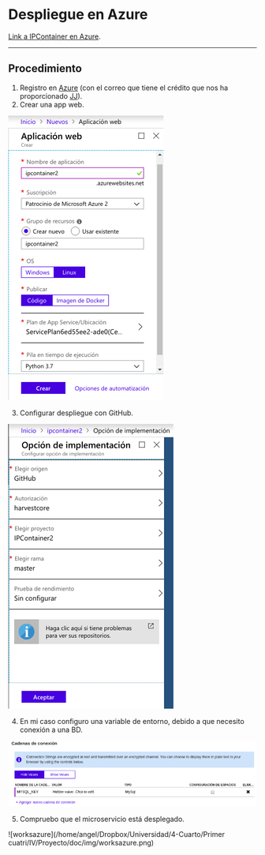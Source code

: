# Despliegue en Azure

[Link a IPContainer en Azure](https://ipcontainer.azurewebsites.net/).

------

## Procedimiento

1. Registro en [Azure](https://azure.microsoft.com/es-es/) (con el correo que tiene el crédito que nos ha proporcionado [JJ](https://github.com/jj)).
2. Crear una app web.

![createapp](img/createappazure.png)

3. Configurar despliegue con GitHub.

![configgithubazure](img/configgithubazure.png)

4. En mi caso configuro una variable de entorno, debido a que necesito conexión a una BD.

![envvarazure](img/envvarazure.png)

5. Compruebo que el microservicio está desplegado.

![worksazure](/home/angel/Dropbox/Universidad/4-Cuarto/Primer cuatri/IV/Proyecto/doc/img/worksazure.png)